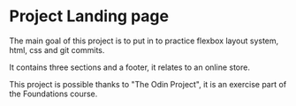 # Project Landing page

The main goal of this project is to put in to practice
flexbox layout system, html, css and git commits.

It contains three sections and a footer, it relates to an
online store.

This project is possible thanks to "The Odin Project", it is an 
exercise part of the Foundations course.